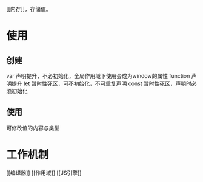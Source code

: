 [[内存]]，存储值。
# 使用
## 创建
var 声明提升，不必初始化，全局作用域下使用会成为window的属性
function 声明提升
let 暂时性死区，可不初始化，不可重复声明
const 暂时性死区，声明时必须初始化

## 使用
可修改值的内容与类型
# 工作机制

[[编译器]]
[[作用域]]
[[JS引擎]]
